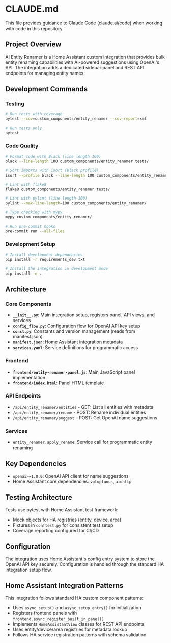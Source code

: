 # CLAUDE.md

This file provides guidance to Claude Code (claude.ai/code) when working with code in this repository.

## Project Overview

AI Entity Renamer is a Home Assistant custom integration that provides bulk entity renaming capabilities with AI-powered suggestions using OpenAI's API. The integration adds a dedicated sidebar panel and REST API endpoints for managing entity names.

## Development Commands

### Testing
```bash
# Run tests with coverage
pytest --cov=custom_components/entity_renamer --cov-report=xml

# Run tests only
pytest
```

### Code Quality
```bash
# Format code with Black (line length 100)
black --line-length 100 custom_components/entity_renamer tests/

# Sort imports with isort (Black profile)
isort --profile black --line-length 100 custom_components/entity_renamer tests/

# Lint with flake8
flake8 custom_components/entity_renamer tests/

# Lint with pylint (line length 100)
pylint --max-line-length=100 custom_components/entity_renamer/

# Type checking with mypy
mypy custom_components/entity_renamer/

# Run pre-commit hooks
pre-commit run --all-files
```

### Development Setup
```bash
# Install development dependencies
pip install -r requirements_dev.txt

# Install the integration in development mode
pip install -e .
```

## Architecture

### Core Components

- **`__init__.py`**: Main integration setup, registers panel, API views, and services
- **`config_flow.py`**: Configuration flow for OpenAI API key setup
- **`const.py`**: Constants and version management (reads from manifest.json)
- **`manifest.json`**: Home Assistant integration metadata
- **`services.yaml`**: Service definitions for programmatic access

### Frontend
- **`frontend/entity-renamer-panel.js`**: Main JavaScript panel implementation
- **`frontend/index.html`**: Panel HTML template

### API Endpoints
- `/api/entity_renamer/entities` - GET: List all entities with metadata
- `/api/entity_renamer/rename` - POST: Rename individual entities
- `/api/entity_renamer/suggest` - POST: Get OpenAI name suggestions

### Services
- `entity_renamer.apply_rename`: Service call for programmatic entity renaming

## Key Dependencies

- `openai>=1.0.0`: OpenAI API client for name suggestions
- Home Assistant core dependencies: `voluptuous`, `aiohttp`

## Testing Architecture

Tests use pytest with Home Assistant test framework:
- Mock objects for HA registries (entity, device, area)
- Fixtures in `conftest.py` for consistent test setup
- Coverage reporting configured for CI/CD

## Configuration

The integration uses Home Assistant's config entry system to store the OpenAI API key securely. Configuration is handled through the standard HA integration setup flow.

## Home Assistant Integration Patterns

This integration follows standard HA custom component patterns:
- Uses `async_setup()` and `async_setup_entry()` for initialization
- Registers frontend panels with `frontend.async_register_built_in_panel()`
- Implements `HomeAssistantView` classes for REST API endpoints
- Uses entity/device/area registries for metadata lookup
- Follows HA service registration patterns with schema validation